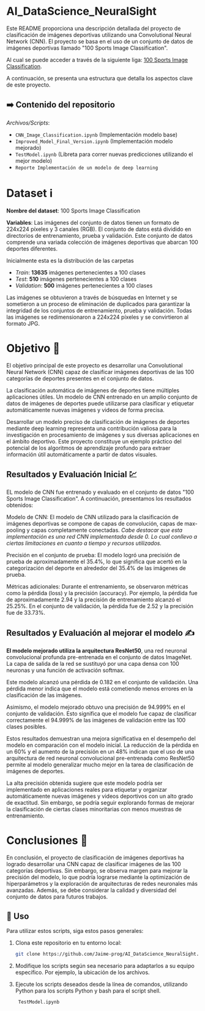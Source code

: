# AI_DataScience_NeuralSight

Este README proporciona una descripción detallada del proyecto de clasificación de imágenes deportivas utilizando una Convolutional Neural Network (CNN). El proyecto se basa en el uso de un conjunto de datos de imágenes deportivas llamado "100 Sports Image Classification".

Al cual se puede acceder a través de la siguiente liga: [100 Sports Image Classification](https://www.kaggle.com/datasets/gpiosenka/sports-classification/?select=test).

A continuación, se presenta una estructura que detalla los aspectos clave de este proyecto.

## :arrow_right: Contenido del repositorio 

 _Archivos/Scripts_: 
- `CNN_Image_Classification.ipynb` (Implementación modelo base)
-  `Improved_Model_Final_Version.ipynb` (Implementación modelo mejorado)
- `TestModel.ipynb` (Libreta para correr nuevas predicciones utilizando el mejor modelo)
- `Reporte Implementación de un modelo de deep learning` 

# Dataset :information_source:

__Nombre del dataset__: 100 Sports Image Classification


__Variables__: Las imágenes del conjunto de datos tienen un formato de 224x224 píxeles y 3 canales (RGB). El conjunto de datos está dividido en directorios de entrenamiento, prueba y validación.
Este conjunto de datos comprende una variada colección de imágenes deportivas que abarcan 100 deportes diferentes.

Inicialmente esta es la distribución de las carpetas

- _Train_: **13635** imágenes pertenecientes a 100 clases
- _Test_: **510** imágenes pertenecientes a 100 clases
- _Validation_: **500** imágenes pertenecientes a 100 clases


Las imágenes se obtuvieron a través de búsquedas en Internet y se sometieron a un proceso de eliminación de duplicados para garantizar la integridad de los conjuntos de entrenamiento, prueba y validación. Todas las imágenes se redimensionaron a 224x224 píxeles y se convirtieron al formato JPG.

# Objetivo :dart:
El objetivo principal de este proyecto es desarrollar una Convolutional Neural Network (CNN) capaz de clasificar imágenes deportivas de las 100 categorías de deportes presentes en el conjunto de datos.

La clasificación automática de imágenes de deportes tiene múltiples aplicaciones útiles. Un modelo de CNN entrenado en un amplio conjunto de datos de imágenes de deportes puede utilizarse para clasificar y etiquetar automáticamente nuevas imágenes y videos de forma precisa.

Desarrollar un modelo preciso de clasificación de imágenes de deportes mediante deep learning representa una contribución valiosa para la investigación en procesamiento de imágenes y sus diversas aplicaciones en el ámbito deportivo. Este proyecto constituye un ejemplo práctico del potencial de los algoritmos de aprendizaje profundo para extraer información útil automáticamente a partir de datos visuales.

## Resultados y Evaluación Inicial :chart:

EL modelo de CNN fue entrenado y evaluado en el conjunto de datos "100 Sports Image Classification". A continuación, presentamos los resultados obtenidos:

Modelo de CNN: El modelo de CNN utilizado para la clasificación de imágenes deportivas se compone de capas de convolución, capas de max-pooling y capas completamente conectadas.
_Cabe destacar que esta implementación es una red CNN implementada desde 0. Lo cual conllevo a ciertas limitaciones en cuanto a tiempo y recursos utilizados._

Precisión en el conjunto de prueba: El modelo logró una precisión de prueba de aproximadamente el 35.4%, lo que significa que acertó en la categorización del deporte en alrededor del 35.4% de las imágenes de prueba.

Métricas adicionales: Durante el entrenamiento, se observaron métricas como la pérdida (loss) y la precisión (accuracy). Por ejemplo, la pérdida fue de aproximadamente 2.94 y la precisión de entrenamiento alcanzó el 25.25%. En el conjunto de validación, la pérdida fue de 2.52 y la precisión fue de 33.73%.

## Resultados y Evaluación al mejorar el modelo :writing_hand:
**El modelo mejorado utiliza la arquitectura ResNet50**, una red neuronal convolucional profunda pre-entrenada en el conjunto de datos ImageNet. La capa de salida de la red se sustituyó por una capa densa con 100 neuronas y una función de activación softmax.

Este modelo alcanzó una pérdida de 0.182 en el conjunto de validación. Una pérdida menor indica que el modelo está cometiendo menos errores en la clasificación de las imágenes.

Asimismo, el modelo mejorado obtuvo una precisión de 94.999% en el conjunto de validación. Esto significa que el modelo fue capaz de clasificar correctamente el 94.999% de las imágenes de validación entre las 100 clases posibles.

Estos resultados demuestran una mejora significativa en el desempeño del modelo en comparación con el modelo inicial. La reducción de la pérdida en un 60% y el aumento de la precisión en un 48% indican que el uso de una arquitectura de red neuronal convolucional pre-entrenada como ResNet50 permite al modelo generalizar mucho mejor en la tarea de clasificación de imágenes de deportes.

La alta precisión obtenida sugiere que este modelo podría ser implementado en aplicaciones reales para etiquetar y organizar automáticamente nuevas imágenes y videos deportivos con un alto grado de exactitud. Sin embargo, se podría seguir explorando formas de mejorar la clasificación de ciertas clases minoritarias con menos muestras de entrenamiento.



# Conclusiones :triangular_flag_on_post:

En conclusión, el proyecto de clasificación de imágenes deportivas ha logrado desarrollar una CNN capaz de clasificar imágenes de las 100 categorías deportivas. Sin embargo, se observa margen para mejorar la precisión del modelo, lo que podría lograrse mediante la optimización de hiperparámetros y la exploración de arquitecturas de redes neuronales más avanzadas. Además, se debe considerar la calidad y diversidad del conjunto de datos para futuros trabajos.

## :small_blue_diamond: Uso

Para utilizar estos scripts, siga estos pasos generales:

1. Clona este repositorio en tu entorno local:

   ```bash
   git clone https://github.com/Jaime-prog/AI_DataScience_NeuralSight.git
   ```
2. Modifique los scripts según sea necesario para adaptarlos a su equipo específico. Por ejemplo, la ubicación de los archivos.
3. Ejecute los scripts deseados desde la línea de comandos, utilizando Python para los scripts Python y bash para el script shell.
  
   ```
    TestModel.ipynb
   ```

